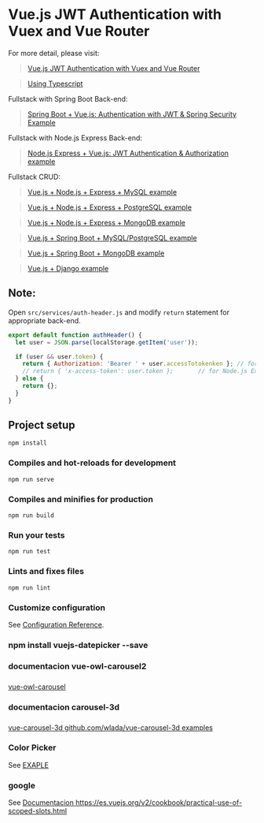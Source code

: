 # Vue.js JWT Authentication with Vuex and Vue Router

For more detail, please visit:
> [Vue.js JWT Authentication with Vuex and Vue Router](https://bezkoder.com/jwt-vue-vuex-authentication/)

> [Using Typescript](https://bezkoder.com/vuex-typescript-jwt-auth/)

Fullstack with Spring Boot Back-end:
> [Spring Boot + Vue.js: Authentication with JWT & Spring Security Example](https://bezkoder.com/spring-boot-vue-js-authentication-jwt-spring-security/)

Fullstack with Node.js Express Back-end:
> [Node.js Express + Vue.js: JWT Authentication & Authorization example](https://bezkoder.com/node-express-vue-jwt-auth/)

Fullstack CRUD:
> [Vue.js + Node.js + Express + MySQL example](https://bezkoder.com/vue-js-node-js-express-mysql-crud-example/)

> [Vue.js + Node.js + Express + PostgreSQL example](https://bezkoder.com/vue-node-express-postgresql/)

> [Vue.js + Node.js + Express + MongoDB example](https://bezkoder.com/vue-node-express-mongodb-mevn-crud/)

> [Vue.js + Spring Boot + MySQL/PostgreSQL example](https://bezkoder.com/spring-boot-vue-js-crud-example/)

> [Vue.js + Spring Boot + MongoDB example](https://bezkoder.com/spring-boot-vue-mongodb/)

> [Vue.js + Django example](https://bezkoder.com/django-vue-js-rest-framework/)

## Note:
Open `src/services/auth-header.js` and modify `return` statement for appropriate back-end.

```js
export default function authHeader() {
  let user = JSON.parse(localStorage.getItem('user'));

  if (user && user.token) {
    return { Authorization: 'Bearer ' + user.accessTotokenken }; // for Spring Boot back-end
    // return { 'x-access-token': user.token };       // for Node.js Express back-end
  } else {
    return {};
  }
}
```

## Project setup
```
npm install
```

### Compiles and hot-reloads for development
```
npm run serve
```

### Compiles and minifies for production
```
npm run build
```

### Run your tests
```
npm run test
```

### Lints and fixes files
```
npm run lint
```

### Customize configuration
See [Configuration Reference](https://cli.vuejs.org/config/).

### npm install vuejs-datepicker --save


### documentacion vue-owl-carousel2
### <carousel></carousel>
[ vue-owl-carousel ](https://www.npmjs.com/package/vue-owl-carousel2)

### documentacion carousel-3d
### <carousel-3d></carousel-3d>
[ vue-carousel-3d ](https://madewithvuejs.com/vue-carousel-3d)
[ github.com/wlada/vue-carousel-3d ](https://github.com/wlada/vue-carousel-3d)
[ examples ](https://wlada.github.io/vue-carousel-3d/examples/)


### Color Picker
See [ EXAPLE ](https://parzibyte.me/blog/2021/06/27/selector-color-vue-color-picker/)



### google
See [ Documentacion ](https://www.npmjs.com/package/@googlemaps/js-api-loader)
https://es.vuejs.org/v2/cookbook/practical-use-of-scoped-slots.html
